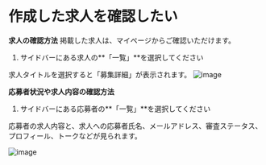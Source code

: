 # 作成した求人を確認したい
**求人の確認方法**
掲載した求人は、マイページからご確認いただけます。
1. サイドバーにある求人の**「一覧」**を選択してください

求人タイトルを選択すると「募集詳細」が表示されます。
![image](/faqs/images/j131.png)

**応募者状況や求人内容の確認方法**

1. サイドバーにある応募者の**「一覧」**を選択してください

応募者の求人内容と、求人への応募者氏名、メールアドレス、審査ステータス、プロフィール、トークなどが見られます。

![image](/faqs/images/j132.png)
